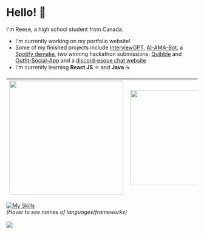 # Hello! 👋
I'm Reese, a high school student from Canada.

- I'm currently working on my portfolio website!
- Some of my finished projects include [InterviewGPT](https://github.com/interviewgpt), [AI-AMA-Bot](https://github.com/r-chong/GPT-AMA-Bot), a [Spotify demake](https://github.com/r-chong/spotty), two winning hackathon submissions: [Quibble](https://devpost.com/software/quibble-g4tmov) and [Outfit-Social-App](https://devpost.com/software/outfit-social-app) and a [discord-esque chat website](https://github.com/r-chong/chat)
- I'm currently learning **React JS** ⚛️ and **Java** ☕

|[<img align="left" src="https://github-readme-stats.vercel.app/api?username=r-chong&show_icons=true&count_private=true&hide_border=true&theme=github_dark" width="300" />](#)|[<img align="left" src="https://github-readme-stats.vercel.app/api/top-langs/?username=r-chong&hide_border=true&layout=compact&theme=github_dark" width="250"/>](#)
|---|---|

[![My Skills](https://skillicons.dev/icons?i=html,css,js,git,react,nodejs,express,tailwind,python,raspberrypi,java,firebase&perline=18)](https://github.com/r-chong "HTML, CSS, JavaScript, Git, React JS, Node JS, Express JS, Tailwind, Python, Raspberry Pi, Java, Firebase")
<br>
*(Hover to see names of languages/frameworks)*
<br><br>
<img src="https://komarev.com/ghpvc/?username=r-chong"/>
